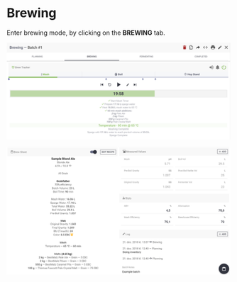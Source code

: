 # Brewing

Enter brewing mode, by clicking on the **BREWING** tab.

![Brew Tracker \(Optional\) for tracking and timing your brew-day!](../.gitbook/assets/image%20%2882%29.png)

![Brew-sheet and input fields for all your measured values, with estimated values and stats](../.gitbook/assets/image%20%2848%29.png)

